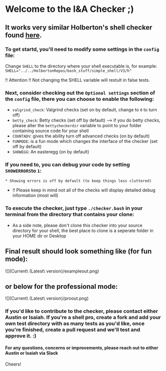 # Welcome to the I&A Checker ;)
## It works very similar Holberton's shell checker found [here](https://github.com/holbertonschool/0x15.c/).

### To get startd, you'll need to modify some settings in the `config` file: 
Change `SHELL` to the directory where your shell executable is, for example:
`SHELL="../../HolbertonRepos/bash_stuff/simple_shell/V3/h"`

!! Attention !!
Not changing the SHELL variable will restult in false tests.

### Next, consider checking out the `Optional settings` section of the `config` file, there you can choose to enable the following:
* `valgrind_check`: Valgrind checks (set on by default, change to `0` to turn off)
* `betty_check`: Betty checks (set off by default)
	--> if you do betty checks, please alter the `bettycheckerdir` variable to point to your folder containing source code for your shell
* `COUNTADV`: gives the ability turn off advanced checks (on by default)
* `FUNMODE`: is a fun mode which changes the interface of the checker (set off by default)
* `SHOWEGG`: An easteregg (on by default)

### If you need to, you can debug your code by setting `SHOWERRORS`to `1`:
	* Showing errors is off by default (to keep things less cluttered)
* !! Please keep in mind not all of the checks will display detailed debug information (most will)

### To execute the checker, just type `./checker.bash` in your terminal from the directory that contains your clone:
* As a side note, please don't clone this checker into your source directory for your shell, the best place to clone is a seperate folder in your HOME dir or Desktop

## Final result should look something like (for fun mode): 

![](Current\ \(Latest\ version\)/exampleout.png)

## or below for the professional mode:

![](Current\ \(Latest\ version\)/proout.png)

### If you'd like to contribute to the checker, please contact either Austin or Isaiah. If you're a shell pro, create a fork and add your own test directory with as many tests as you'd like, once you're finished, create a pull request and we'll test and approve it. :)

#### For any questions, concerns or improvements, please reach out to either Austin or Isaiah via Slack

Cheers!